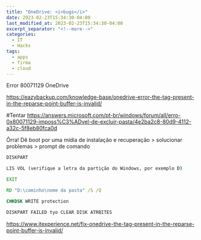 ```yaml
---
title: "OneDrive: <i>bugs</i>"
date: 2023-02-23T15:34:30-04:00
last_modified_at: 2023-02-23T15:34:30-04:00
excerpt_separator: "<!--more-->"
categories:
  - IT
  - Hacks
tags:
  - apps
  - firma
  - cloud
---
```


Error 80071129 OneDrive

https://eazybackup.com/knowledge-base/onedrive-error-the-tag-present-in-the-reparse-point-buffer-is-invalid/

#Tentar
https://answers.microsoft.com/pt-br/windows/forum/all/erro-0x80071129-imposs%C3%ADvel-de-excluir-pasta/4e2ba2c8-80d9-4112-a32c-5f8eb80fca0d

Ôrra! Dê boot por uma mídia de instalação e recuperação > solucionar problemas > prompt de comando


```cmd
DISKPART

LIS VOL (verifique a letra da partição do Windows, por exemplo D)

EXIT

RD "D:\caminho\nome da pasta" /S /Q

CHKDSK WRITE protection

DISKPART FAILED tyo CLEAR DISK ATRBITES
```

https://www.itexperience.net/fix-onedrive-the-tag-present-in-the-reparse-point-buffer-is-invalid/
